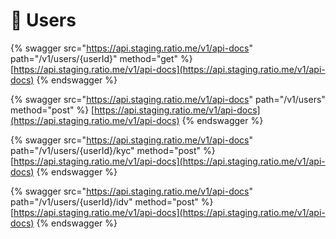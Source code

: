 # 👥 Users



{% swagger src="https://api.staging.ratio.me/v1/api-docs" path="/v1/users/{userId}" method="get" %}
[https://api.staging.ratio.me/v1/api-docs](https://api.staging.ratio.me/v1/api-docs)
{% endswagger %}

{% swagger src="https://api.staging.ratio.me/v1/api-docs" path="/v1/users" method="post" %}
[https://api.staging.ratio.me/v1/api-docs](https://api.staging.ratio.me/v1/api-docs)
{% endswagger %}

{% swagger src="https://api.staging.ratio.me/v1/api-docs" path="/v1/users/{userId}/kyc" method="post" %}
[https://api.staging.ratio.me/v1/api-docs](https://api.staging.ratio.me/v1/api-docs)
{% endswagger %}



{% swagger src="https://api.staging.ratio.me/v1/api-docs" path="/v1/users/{userId}/idv" method="post" %}
[https://api.staging.ratio.me/v1/api-docs](https://api.staging.ratio.me/v1/api-docs)
{% endswagger %}
